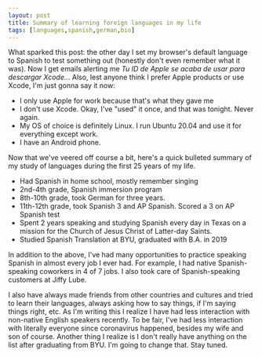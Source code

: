 ```yaml
---
layout: post
title: Summary of learning foreign languages in my life
tags: [languages,spanish,german,bio]
---
```


What sparked this post: the other day I set my browser's default language to Spanish to test something out (honestly don't even remember what it was).
Now I get emails alerting me *Tu ID de Apple se acaba de usar para descargar Xcode..*.
Also, lest anyone think I prefer Apple products or use Xcode, I'm just gonna say it now:
- I only use Apple for work because that's what they gave me
- I don't use Xcode. Okay, I've "used" it once, and that was tonight. Never again.
- My OS of choice is definitely Linux. I run Ubuntu 20.04 and use it for everything except work.
- I have an Android phone.

Now that we've veered off course a bit, here's a quick bulleted summary of my study of languages during the first 25 years of my life.

- Had Spanish in home school, mostly remember singing
- 2nd-4th grade, Spanish immersion program
- 8th-10th grade, took German for three years.
- 11th-12th grade, took Spanish 3 and AP Spanish. Scored a 3 on AP Spanish test
- Spent 2 years speaking and studying Spanish every day in Texas on a mission for the Church of Jesus Christ of Latter-day Saints.
- Studied Spanish Translation at BYU, graduated with B.A. in 2019

In addition to the above, I've had many opportunities to practice speaking Spanish in almost every job I ever had.
For example, I had native Spanish-speaking coworkers in 4 of 7 jobs. I also took care of Spanish-speaking customers at Jiffy Lube.

I also have always made friends from other countries and cultures and tried to learn their languages, always asking how to say things, if I'm saying things right, etc.
As I'm writing this I realize I have had less interaction with non-native English speakers recently.
To be fair, I've had less interaction with literally everyone since coronavirus happened, besides my wife and son of course.
Another thing I realize is I don't really have anything on the list after graduating from BYU.
I'm going to change that. Stay tuned.

